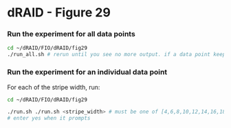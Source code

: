 # dRAID - Figure 29

### Run the experiment for all data points
```Bash
cd ~/dRAID/FIO/dRAID/fig29
./run_all.sh # rerun until you see no more output. if a data point keeps failing to generate, consider using run.sh to generate it.
```

### Run the experiment for an individual data point

For each of the stripe width, run:
```Bash
cd ~/dRAID/FIO/dRAID/fig29

./run.sh ./run.sh <stripe_width> # must be one of [4,6,8,10,12,14,16,18]
# enter yes when it prompts
```